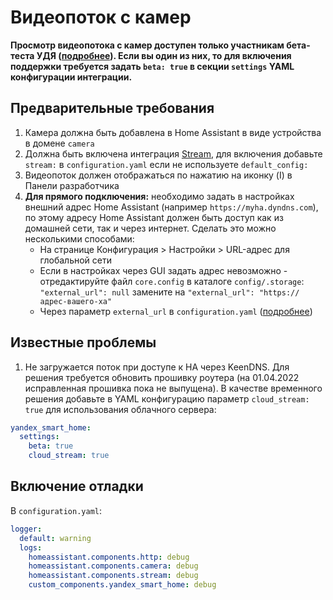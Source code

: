 # Видеопоток с камер

**Просмотр видеопотока с камер доступен только участникам бета-теста УДЯ ([подробнее](https://yandex.ru/dev/dialogs/smart-home/doc/concepts/video_stream.html)). Если вы один из них, то для включения поддержки требуется задать `beta: true` в секции `settings` YAML конфигурации интеграции.**

## Предварительные требования
1. Камера должна быть добавлена в Home Assistant в виде устройства в домене `camera`
2. Должна быть включена интеграция [Stream](https://www.home-assistant.io/integrations/stream/), для включения добавьте `stream:` в `configuration.yaml` если не используете `default_config:`
3. Видеопоток должен отображаться по нажатию на иконку (I) в Панели разработчика
4. **Для прямого подключения:** необходимо задать в настройках внешний адрес Home Assistant (например `https://myha.dyndns.com`), по этому адресу Home Assistant должен быть доступ как из домашней сети, так и через интернет. Сделать это можно несколькими способами:
   * На странице Конфигурация > Настройки > URL-адрес для глобальной сети
   * Если в настройках через GUI задать адрес невозможно - отредактируйте файл `core.config` в каталоге `config/.storage`: `"external_url": null` замените на `"external_url": "https://адрес-вашего-ха"` 
   * Через параметр `external_url` в `configuration.yaml` ([подробнее](https://www.home-assistant.io/docs/configuration/basic/))

## Известные проблемы
1. Не загружается поток при доступе к HA через KeenDNS. Для решения требуется обновить прошивку роутера (на 01.04.2022 исправленная прошивка пока не выпущена). В качестве временного решения добавьте в YAML конфигурацию параметр `cloud_stream: true` для использования облачного сервера:
```yaml
yandex_smart_home:
  settings:
    beta: true
    cloud_stream: true
```

## Включение отладки
В `configuration.yaml`:
```yaml
logger:
  default: warning
  logs:
    homeassistant.components.http: debug
    homeassistant.components.camera: debug
    homeassistant.components.stream: debug
    custom_components.yandex_smart_home: debug
```
